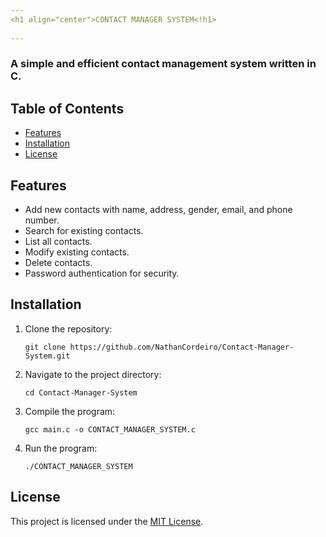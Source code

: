 ```yaml
---
<h1 align="center">CONTACT MANAGER SYSTEM<!h1>
  
---
```

<h3>A simple and efficient contact management system written in C. </h3>

  <h2>Table of Contents</h2>
    <ul>
        <li><a href="#features">Features</a></li>
        <li><a href="#installation">Installation</a></li>
        <li><a href="#license">License</a></li>
    </ul>

<h2>Features</h2>
    <ul>
        <li>Add new contacts with name, address, gender, email, and phone number.</li>
        <li>Search for existing contacts.</li>
        <li>List all contacts.</li>
        <li>Modify existing contacts.</li>
        <li>Delete contacts.</li>
        <li>Password authentication for security.</li>
    </ul>

  <h2>Installation</h2>
    <ol>
        <li>Clone the repository:</li>
        <pre><code>git clone https://github.com/NathanCordeiro/Contact-Manager-System.git</code></pre>
        <li>Navigate to the project directory:</li>
        <pre><code>cd Contact-Manager-System</code></pre>
        <li>Compile the program:</li>
        <pre><code>gcc main.c -o CONTACT_MANAGER_SYSTEM.c</code></pre>
        <li>Run the program:</li>
        <pre><code>./CONTACT_MANAGER_SYSTEM</code></pre>
    </ol>

<h2>License</h2>
<p>This project is licensed under the <a href="LICENSE">MIT License</a>.</p>
